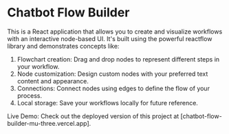# Chatbot Flow Builder

This is a React application that allows you to create and visualize workflows with an interactive node-based UI. It's built using the powerful reactflow library and demonstrates concepts like:

1. Flowchart creation: Drag and drop nodes to represent different steps in your workflow.
2. Node customization: Design custom nodes with your preferred text content and appearance.
3. Connections: Connect nodes using edges to define the flow of your process.
4. Local storage: Save your workflows locally for future reference.

Live Demo:
Check out the deployed version of this project at [chatbot-flow-builder-mu-three.vercel.app].
